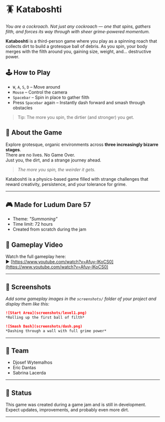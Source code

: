 # 🪳 Kataboshti

_You are a cockroach. Not just any cockroach — one that spins, gathers filth, and forces its way through with sheer grime-powered momentum._

**Kataboshti** is a third-person game where you play as a spinning roach that collects dirt to build a grotesque ball of debris. As you spin, your body merges with the filth around you, gaining size, weight, and… destructive power.

## 🕹️ How to Play

- `W`, `A`, `S`, `D` – Move around  
- `Mouse` – Control the camera  
- `Spacebar` – Spin in place to gather filth  
- Press `Spacebar` again – Instantly dash forward and smash through obstacles

> Tip: The more you spin, the dirtier (and stronger) you get.

## 🧪 About the Game

Explore grotesque, organic environments across **three increasingly bizarre stages**.  
There are no lives. No Game Over.  
Just you, the dirt, and a strange journey ahead.

> _The more you spin, the weirder it gets._

Kataboshti is a physics-based game filled with strange challenges that reward creativity, persistence, and your tolerance for grime.

---

## 🎮 Made for Ludum Dare 57

- Theme: _"Summoning"_  
- Time limit: 72 hours  
- Created from scratch during the jam

## 🎥 Gameplay Video

Watch the full gameplay here:  
▶️ [https://www.youtube.com/watch?v=Afuy-lKoCS0](https://www.youtube.com/watch?v=Afuy-lKoCS0)

---

## 📸 Screenshots

_Add some gameplay images in the `screenshots/` folder of your project and display them like this:_

```markdown
![Start Area](screenshots/level1.png)  
*Rolling up the first ball of filth*

![Smash Dash](screenshots/dash.png)  
*Dashing through a wall with full grime power*
```

---

## 🧠 Team

- Djosef Wytemalhos  
- Eric Dantas  
- Sabrina Lacerda

---

## 🚧 Status

This game was created during a game jam and is still in development.  
Expect updates, improvements, and probably even more dirt.

---